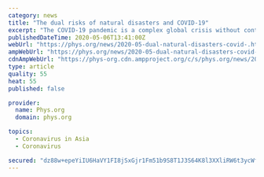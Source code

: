 ```yaml
---
category: news
title: "The dual risks of natural disasters and COVID-19"
excerpt: "The COVID-19 pandemic is a complex global crisis without contemporary precedent. In just about every country around the world, the pandemic response is taking up the bulk of resources, expertise, time and effort."
publishedDateTime: 2020-05-06T13:41:00Z
webUrl: "https://phys.org/news/2020-05-dual-natural-disasters-covid-.html"
ampWebUrl: "https://phys.org/news/2020-05-dual-natural-disasters-covid-.amp"
cdnAmpWebUrl: "https://phys-org.cdn.ampproject.org/c/s/phys.org/news/2020-05-dual-natural-disasters-covid-.amp"
type: article
quality: 55
heat: 55
published: false

provider:
  name: Phys.org
  domain: phys.org

topics:
  - Coronavirus in Asia
  - Coronavirus

secured: "dz88w+epeYiIU6HaVY1FI8jSxGjr1Fm51b9S8T1J3S64K8l3XXliRW6t3ycWf+btBVVAUgI/0IDdZfpOaMUcp275aN8se+E1CjfO4hD+DP7Dm1C5cCpB1ekZ9KZG6sCWXgZJpsggWuaryLD8tPpu53601pmC0kXpVCzyLgos8TWeugwgPaVnaQPVb6erDQqBwsy7ylX+QG1yUOrCDZAF9XQgCTzDV18ebWv1iDzCIAC1h06eemS1z028Kpzmaj4EI51gGkR1rouylL4xPf12nfi8RTVa5TQxK8YB7wPEjMstfm8mzdQIryk4v0ofLQRe29VuvxV1HT2I5Pp15BDEHFh32o4XgAg3IsSSxbSXlK3RM6pHIe14DzZI+29Nyk8mydZx6qTcDH24FWEPnrChOLDkR7zoQTB+AOUX5jxWlY4NHSIPVW6vgOjGdEekHEgVQd4BCfkj7DEu/OkOZ83guMr6Kttz+MdY8Gk8WQAiFJk=;iYib0kkP9UKnuZSowuYMJg=="
---
```


